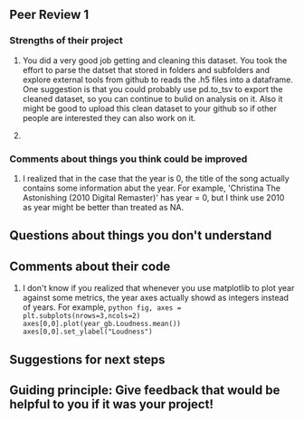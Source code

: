 ## Peer Review 1

### Strengths of their project 
1. You did a very good job getting and cleaning this dataset. You took the effort to parse the datset that stored in folders and subfolders and explore external tools from github to reads the .h5 files into a dataframe. One suggestion is that you could probably use pd.to_tsv to export the cleaned dataset, so you can continue to bulid on analysis on it. Also it might be good to upload this clean dataset to your github so if other people are interested they can also work on it.

2. 

### Comments about things you think could be improved
1. I realized that in the case that the year is 0, the title of the song actually contains some information abut the year. For example, 'Christina The Astonishing (2010 Digital Remaster)' has year = 0, but I think use 2010 as year might be better than treated as NA.


## Questions about things you don't understand

## Comments about their code
1. I don't know if you realized that whenever you use matplotlib to plot year against some metrics, the year axes actually showd as integers instead of years. For example, 
        ```python
        fig, axes = plt.subplots(nrows=3,ncols=2)  
        axes[0,0].plot(year_gb.Loudness.mean()) 
        axes[0,0].set_ylabel("Loudness")
        ```

## Suggestions for next steps

## Guiding principle: Give feedback that would be helpful to you if it was your project!